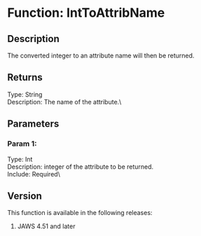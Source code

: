 # Function: IntToAttribName

## Description

The converted integer to an attribute name will then be returned.

## Returns

Type: String\
Description: The name of the attribute.\

## Parameters

### Param 1:

Type: Int\
Description: integer of the attribute to be returned.\
Include: Required\

## Version

This function is available in the following releases:

1.  JAWS 4.51 and later

